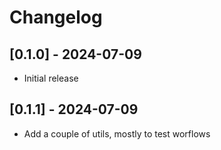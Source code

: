 # Changelog

## [0.1.0] - 2024-07-09
- Initial release

## [0.1.1] - 2024-07-09
- Add a couple of utils, mostly to test worflows
